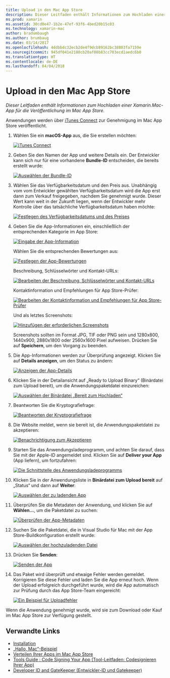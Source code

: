 ```yaml
---
title: Upload in den Mac App Store
description: Dieser Leitfaden enthält Informationen zum Hochladen einer Xamarin.Mac-App für die Veröffentlichung im Mac App Store.
ms.prod: xamarin
ms.assetid: 30cd0e47-1b2e-47ef-93f6-4bed20b15c03
ms.technology: xamarin-mac
author: bradumbaugh
ms.author: brumbaug
ms.date: 03/14/2017
ms.openlocfilehash: 4ddbbdc32ecb2de4f9dcb89162bc38803fa7159e
ms.sourcegitcommit: 945df041e2180cb20af08b83cc703ecd1aedc6b0
ms.translationtype: HT
ms.contentlocale: de-DE
ms.lasthandoff: 04/04/2018
---
```

# <a name="upload-to-mac-app-store"></a>Upload in den Mac App Store

_Dieser Leitfaden enthält Informationen zum Hochladen einer Xamarin.Mac-App für die Veröffentlichung im Mac App Store._

Anwendungen werden über [iTunes Connect](http://itunesconnect.apple.com/) zur Genehmigung im Mac App Store veröffentlicht.

1. Wählen Sie ein **macOS-App** aus, die Sie erstellen möchten: 

    [![](uploading-images/image65.png "iTunes Connect")](uploading-images/image65.png#lightbox)

2. Geben Sie den Namen der App und weitere Details ein. Der Entwickler kann sich nur für eine vorhandene **Bundle-ID** entscheiden, die bereits erstellt wurde: 

    [![](uploading-images/image66.png "Auswählen der Bundle-ID")](uploading-images/image66.png#lightbox)

3. Wählen Sie das Verfügbarkeitsdatum und den Preis aus. Unabhängig vom vom Entwickler gewählten Verfügbarkeitsdatum wird die App erst dann zum Verkauf freigegeben, nachdem Sie genehmigt wurde. Dieser Wert kann weit in der Zukunft liegen, wenn der Entwickler mehr Kontrolle über das tatsächliche Verfügbarkeitsdatum haben möchte: 

    [![](uploading-images/image67.png "Festlegen des Verfügbarkeitsdatums und des Preises")](uploading-images/image67.png#lightbox)

4. Geben Sie die App-Informationen ein, einschließlich der entsprechenden Kategorie im App Store: 

    [![](uploading-images/image68.png "Eingabe der App-Information")](uploading-images/image68.png#lightbox) 

    Wählen Sie die entsprechenden Bewertungen aus: 

    [![](uploading-images/image69.png "Festlegen der App-Bewertungen")](uploading-images/image69.png#lightbox) 

    Beschreibung, Schlüsselwörter und Kontakt-URLs: 

    [![](uploading-images/image70.png "Bearbeiten der Beschreibung, Schlüsselwörter und Kontakt-URLs")](uploading-images/image70.png#lightbox) 

    Kontaktinformation und Empfehlungen für App Store-Prüfer: 

    [![](uploading-images/image71.png "Bearbeiten der Kontaktinformation und Empfehlungen für App Store-Prüfer")](uploading-images/image71.png#lightbox) 

    Und als letztes Screenshots: 

    [![](uploading-images/image72.png "Hinzufügen der erforderlichen Screenshots")](uploading-images/image72.png#lightbox) 

    Screenshots sollten im Format JPG, TIF oder PNG sein und 1280x800, 1440x900, 2880x1800 oder 2560x1600 Pixel aufweisen. Drücken Sie auf **Speichern**, um den Vorgang zu beenden.

5. Die App-Informationen werden zur Überprüfung angezeigt. Klicken Sie auf **Details anzeigen**, um den Status zu ändern: 

    [![](uploading-images/image73.png "Anzeigen der App-Details")](uploading-images/image73.png#lightbox)

6. Klicken Sie in der Detailansicht auf „Ready to Upload Binary“ (Binärdatei zum Upload bereit), um die Anwendungspaketdatei einzureichen: 

    [![](uploading-images/image74.png "Auswählen der Binärdatei „Bereit zum Hochladen“")](uploading-images/image74.png#lightbox)

7. Beantworten Sie die Kryptografiefrage: 

    [![](uploading-images/image75.png "Beantworten der Kryptografiefrage")](uploading-images/image75.png#lightbox)

8. Die Website meldet, wenn sie bereit ist, die Anwendungspaketdatei zu akzeptieren: 

    [![](uploading-images/image76.png "Benachrichtigung zum Akzeptieren")](uploading-images/image76.png#lightbox)

9. Starten Sie das Anwendungsladeprogramm, und achten Sie darauf, dass Sie mit der Apple-ID angemeldet sind.
Klicken Sie auf **Deliver your App** (App liefern), um fortzufahren: 

    [![](uploading-images/image77.png "Die Schnittstelle des Anwendungsladeprogramms")](uploading-images/image77.png#lightbox)

10. Klicken Sie in der Anwendungsliste in **Binärdatei zum Upload bereit** auf „Status“ und dann auf **Weiter**: 

    [![](uploading-images/image78.png "Auswählen der zu ladenden App")](uploading-images/image78.png#lightbox)

11. Überprüfen Sie die Metadaten der Anwendung, und klicken Sie auf **Wählen...**, um die Paketdatei zu suchen: 

    [![](uploading-images/image79.png "Überprüfen der App-Metadaten")](uploading-images/image79.png#lightbox)

12. Suchen Sie die Paketdatei, die in Visual Studio für Mac mit der App Store-Buildkonfiguration erstellt wurde: 

    [![](uploading-images/image80.png "Auswählen der hochzuladenden Datei")](uploading-images/image80.png#lightbox)

13. Drücken Sie **Senden**: 

    [![](uploading-images/image81.png "Senden der App")](uploading-images/image81.png#lightbox)

14. Das Paket wird überprüft und etwaige Fehler werden gemeldet. Korrigieren Sie diese Fehler und laden Sie die App erneut hoch. Wenn der Upload erfolgreich durchgeführt wurde, wird die App automatisch zur Prüfung durch das App Store-Team eingereicht: 

    [![](uploading-images/image82.png "Ein Beispiel für Uploadfehler")](uploading-images/image82.png#lightbox)

Wenn die Anwendung genehmigt wurde, wird sie zum Download oder Kauf im Mac App Store zur Verfügung gestellt.

## <a name="related-links"></a>Verwandte Links

- [Installation](~//mac/get-started/installation.md)
- [„Hallo, Mac“-Beispiel](~//mac/get-started/hello-mac.md)
- [Verteilen Ihrer Apps im Mac App Store](https://developer.apple.com/devcenter/mac/checklist/)
- [Tools Guide : Code Signing Your App (Tool-Leitfaden: Codesignieren Ihrer App)](https://developer.apple.com/library/mac/#documentation/ToolsLanguages/Conceptual/OSXWorkflowGuide/CodeSigning/CodeSigning.html)
- [Developer ID and GateKeeper (Entwickler-ID und Gatekeeper)](https://developer.apple.com/resources/developer-id/)
